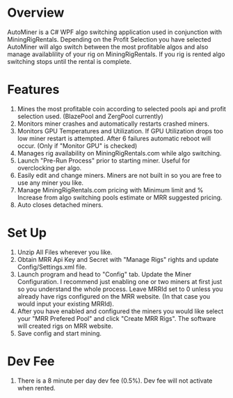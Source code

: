 # Overview
AutoMiner is a C# WPF algo switching application used in conjunction with MiningRigRentals. Depending on the Profit Selection you have selected AutoMiner will algo switch between the most profitable algos and also manage availablility of your rig on MiningRigRentals. If you rig is rented algo switching stops until the rental is complete.


# Features
1. Mines the most profitable coin according to selected pools api and profit selection used. (BlazePool and ZergPool currently)
2. Monitors miner crashes and automatically restarts crashed miners.
3. Monitors GPU Temperatures and Utilization. If GPU Utilization drops too low miner restart is attempted. After 6 failures automatic reboot will occur. (Only if "Monitor GPU" is checked)
4. Manages rig availability on MiningRigRentals.com while algo switching.
5. Launch "Pre-Run Process" prior to starting miner. Useful for overclocking per algo.
6. Easily edit and change miners. Miners are not built in so you are free to use any miner you like.
7. Manage MiningRigRentals.com pricing with Minimum limit and % Increase from algo switching pools estimate or MRR suggested pricing.
8. Auto closes detached miners.

# Set Up
1. Unzip All Files wherever you like.
2. Obtain MRR Api Key and Secret with "Manage Rigs" rights and update Config/Settings.xml file.
3. Launch program and head to "Config" tab. Update the Miner Configuration. I recommend just enabling one or two miners at first just so you understand the whole process. Leave MRRId set to 0 unless you already have rigs configured on the MRR website. (In that case you would input your existing MRRId).
4. After you have enabled and configured the miners you would like select your "MRR Prefered Pool" and click "Create MRR Rigs". The software will created rigs on MRR website.
5. Save config and start mining.

# Dev Fee
1. There is a 8 minute per day dev fee (0.5%). Dev fee will not activate when rented.
